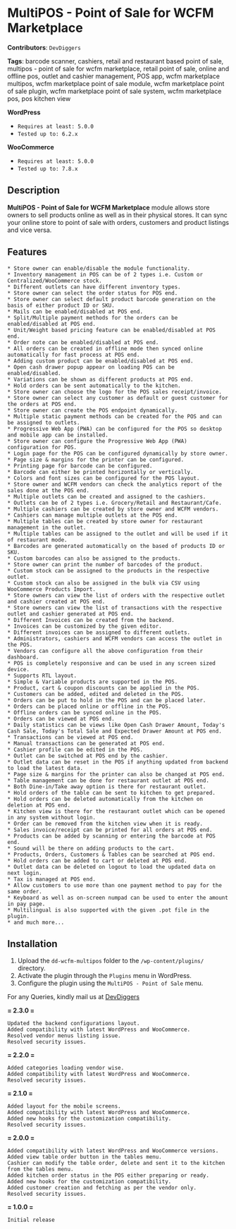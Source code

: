 # MultiPOS - Point of Sale for WCFM Marketplace
**Contributors**: `DevDiggers`

**Tags**: barcode scanner, cashiers, retail and restaurant based point of sale, multipos - point of sale for wcfm marketplace, retail point of sale, online and offline pos, outlet and cashier management, POS app, wcfm marketplace multipos, wcfm marketplace point of sale module, wcfm marketplace point of sale plugin, wcfm marketplace point of sale system, wcfm marketplace pos, pos kitchen view

**WordPress**
  * `Requires at least: 5.0.0`
  * `Tested up to: 6.2.x`

**WooCommerce**
  * `Requires at least: 5.0.0`
  * `Tested up to: 7.8.x`

## Description

**MultiPOS - Point of Sale for WCFM Marketplace** module allows store owners to sell products online as well as in their physical stores. It can sync your online store to point of sale with orders, customers and product listings and vice versa.

## Features
```
* Store owner can enable/disable the module functionality.
* Inventory management in POS can be of 2 types i.e. Custom or Centralized/WooCommerce stock.
* Different outlets can have different inventory types.
* Store owner can select the order status for POS end.
* Store owner can select default product barcode generation on the basis of either product ID or SKU.
* Mails can be enabled/disabled at POS end.
* Split/Multiple payment methods for the orders can be enabled/disabled at POS end.
* Unit/Weight based pricing feature can be enabled/disabled at POS end.
* Order note can be enabled/disabled at POS end.
* All orders can be created in offline mode then synced online automatically for fast process at POS end.
* Adding custom product can be enabled/disabled at POS end.
* Open cash drawer popup appear on loading POS can be enabled/disabled.
* Variations can be shown as different products at POS end.
* Hold orders can be sent automatically to the kitchen.
* Store owner can choose the logo for the POS sales receipt/invoice.
* Store owner can select any customer as default or guest customer for the orders at POS end.
* Store owner can create the POS endpoint dynamically.
* Multiple static payment methods can be created for the POS and can be assigned to outlets.
* Progressive Web App (PWA) can be configured for the POS so desktop and mobile app can be installed.
* Store owner can configure the Progressive Web App (PWA) configuration for POS.
* Login page for the POS can be configured dynamically by store owner.
* Page size & margins for the printer can be configured.
* Printing page for barcode can be configured.
* Barcode can either be printed horizontally or vertically.
* Colors and font sizes can be configured for the POS layout.
* Store owner and WCFM vendors can check the analytics report of the sales done at the POS end.
* Multiple outlets can be created and assigned to the cashiers.
* Outlets can be of 2 types i.e. Grocery/Retail and Restaurant/Cafe.
* Multiple cashiers can be created by store owner and WCFM vendors.
* Cashiers can manage multiple outlets at the POS end.
* Multiple tables can be created by store owner for restaurant management in the outlet.
* Multiple tables can be assigned to the outlet and will be used if it of restaurant mode.
* Barcodes are generated automatically on the based of products ID or SKU.
* Custom barcodes can also be assigned to the products.
* Store owner can print the number of barcodes of the product.
* Custom stock can be assigned to the products in the respective outlet.
* Custom stock can also be assigned in the bulk via CSV using WooCommerce Products Import.
* Store owners can view the list of orders with the respective outlet and cashier created at POS end.
* Store owners can view the list of transactions with the respective outlet and cashier generated at POS end.
* Different Invoices can be created from the backend.
* Invoices can be customized by the given editor.
* Different invoices can be assigned to different outlets.
* Administrators, cashiers and WCFM vendors can access the outlet in the POS.
* Vendors can configure all the above configuration from their dashboard.
* POS is completely responsive and can be used in any screen sized device.
* Supports RTL layout.
* Simple & Variable products are supported in the POS.
* Product, cart & coupon discounts can be applied in the POS.
* Customers can be added, edited and deleted in the POS.
* Orders can be put to hold in the POS and can be placed later.
* Orders can be placed online or offline in the POS.
* Offline orders can be synced online in the POS.
* Orders can be viewed at POS end.
* Daily statistics can be views like Open Cash Drawer Amount, Today's Cash Sale, Today's Total Sale and Expected Drawer Amount at POS end.
* Transactions can be viewed at POS end.
* Manual transactions can be generated at POS end.
* Cashier profile can be edited in the POS.
* Outlet can be switched at POS end by the cashier.
* Outlet data can be reset in the POS if anything updated from backend to load the latest data.
* Page size & margins for the printer can also be changed at POS end.
* Table management can be done for restaurant outlet at POS end.
* Both Dine-in/Take away option is there for restaurant outlet.
* Hold orders of the table can be sent to kitchen to get prepared.
* Hold orders can be deleted automatically from the kitchen on deletion at POS end.
* Kitchen view is there for the restaurant outlet which can be opened in any system without login.
* Order can be removed from the kitchen view when it is ready.
* Sales invoice/receipt can be printed for all orders at POS end.
* Products can be added by scanning or entering the barcode at POS end.
* Sound will be there on adding products to the cart.
* Products, Orders, Customers & Tables can be searched at POS end.
* Hold orders can be added to cart or deleted at POS end.
* Outlet data can be deleted on logout to load the updated data on next login.
* Tax is managed at POS end.
* Allow customers to use more than one payment method to pay for the same order.
* Keyboard as well as on-screen numpad can be used to enter the amount in pay page.
* Multilingual is also supported with the given .pot file in the plugin.
* and much more...
```

## Installation

1. Upload the `dd-wcfm-multipos` folder to the `/wp-content/plugins/` directory.
2. Activate the plugin through the `Plugins` menu in WordPress.
3. Configure the plugin using the `MultiPOS - Point of Sale` menu.

For any Queries, kindly mail us at [DevDiggers](support@devdiggers.com)

**= 2.3.0 =**
```
Updated the backend configurations layout.
Added compatibility with latest WordPress and WooCommerce.
Resolved vendor menus listing issue.
Resolved security issues.
```

**= 2.2.0 =**
```
Added categories loading vendor wise.
Added compatibility with latest WordPress and WooCommerce.
Resolved security issues.
```

**= 2.1.0 =**
```
Added layout for the mobile screens.
Added compatibility with latest WordPress and WooCommerce.
Added new hooks for the customization compatibility.
Resolved security issues.
```

**= 2.0.0 =**
```
Added compatibility with latest WordPress and WooCommerce versions.
Added view table order button in the tables menu.
Cashier can modify the table order, delete and sent it to the kitchen from the tables menu.
Added kitchen order status in the POS either preparing or ready.
Added new hooks for the customization compatibility.
Added customer creation and fetching as per the vendor only.
Resolved security issues.
```

**= 1.0.0 =**
```
Initial release
```
